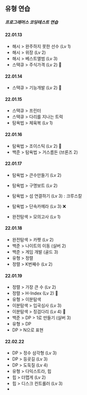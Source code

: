 ## 유형 연습

##### 프로그래머스 코딩테스트 연습

#### 22.01.13

- 해시 > 완주하지 못한 선수 (Lv 1)
- 해시 > 위장 (Lv 2)
- 해시 > 베스트앨범 (Lv 3)
- 스택큐 > 주식가격 (Lv 2) 🧐

#### 22.01.14

- 스택큐 > 기능개발 (Lv 2) 🧐

#### 22.01.15

- 스택큐 > 프린터
- 스택큐 > 다리를 지나는 트럭
- 탐욕법 > 체육복 (Lv 1)

#### 22.01.16

- 탐욕법 > 조이스틱 (Lv 2) 🧐
- 백준 > 탐욕법 > 거스름돈 (브론즈 2)

#### 22.01.17

- 탐욕법 > 큰수만들기 (Lv 2)
- 탐욕법 > 구명보트 (Lv 2)
- 탐욕법 > 섬 연결하기 (Lv 3) : 크루스칼

- 탐욕법 > 단속카메라 (Lv 3) ❌
- 완전탐색 > 모의고사 (Lv 1)

#### 22.01.18

- 완전탐색 > 카펫 (Lv 2)
- 백준 > 나이트의 이동 (실버 2)
- 백준 > 게임 개발 (골드 3)
- 유형 > 정렬
- 정렬 > K번째수 (Lv 2)

#### 22.01.19

- 정렬 > 가장 큰 수 (Lv 2)
- 정렬 > H-Index (Lv 2) 🧐
- 유형 > 이분탐색
- 이분탐색 > 입국심사 (Lv 3)
- 이분탐색 > 징검다리 (Lv 4) 🧐
- 백준 > DP > 1로 만들기 (실버 3)
- 유형 > DP
- DP > N으로 표현

#### 22.02.22

- DP > 정수 삼각형 (Lv 3)
- DP > 등굣길 (Lv 3)
- DP > 도둑질 (Lv 4) 
- 유형 > 다익스트라, 힙
- 힙 > 더맵게 (Lv 2)
- 힙 > 디스크 컨트롤러 (Lv 3)
- 
